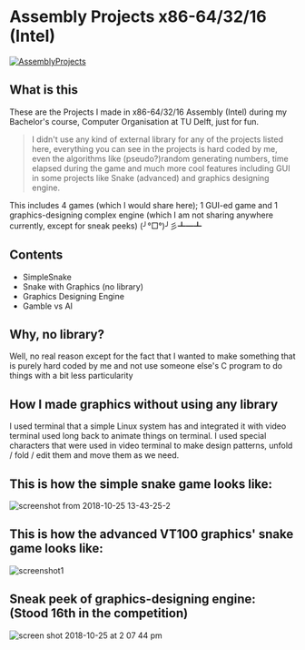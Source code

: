 # Assembly Projects x86-64/32/16 (Intel)
[![AssemblyProjects](https://img.shields.io/badge/Pradyuman7-Assembly_Projects-maroon.svg?style=flat)](https://github.com/Pradyuman7/AssemblyGames)

## What is this
These are the Projects I made in x86-64/32/16 Assembly (Intel) during my Bachelor's course, Computer Organisation at TU Delft, just for fun.

>I didn't use any kind of external library for any of the projects listed here, everything you can see in the projects is hard coded by me, even the algorithms like (pseudo?)random generating numbers, time elapsed during the game and much more cool features including GUI in some projects like Snake (advanced) and graphics designing engine.

This includes 4 games (which I would share here); 1 GUI-ed game and 1 graphics-designing complex engine (which I am not sharing anywhere currently, except for sneak peeks) (╯°□°)╯彡┻━┻ 

## Contents
- SimpleSnake
- Snake with Graphics (no library)
- Graphics Designing Engine
- Gamble vs AI

## Why, no library?

Well, no real reason except for the fact that I wanted to make something that is purely hard coded by me and not use someone else's C program to do things with a bit less particularity

## How I made graphics without using any library

I used terminal that a simple Linux system has and integrated it with video terminal used long back to animate things on terminal. I used special characters that were used in video terminal to make design patterns, unfold / fold / edit them and move them as we need.


## This is how the simple snake game looks like:

![screenshot from 2018-10-25 13-43-25-2](https://user-images.githubusercontent.com/41565823/47498934-fa242b80-d85e-11e8-9064-1c1d3e55c5f6.png)

## This is how the advanced VT100 graphics' snake game looks like:

![screenshot1](https://user-images.githubusercontent.com/41565823/46129946-60099d00-c238-11e8-9bd5-74293b3c915c.jpg)

## Sneak peek of graphics-designing engine: (Stood 16th in the competition)

![screen shot 2018-10-25 at 2 07 44 pm](https://user-images.githubusercontent.com/41565823/47499134-7f0f4500-d85f-11e8-835b-fe5d9b2afb05.png)



